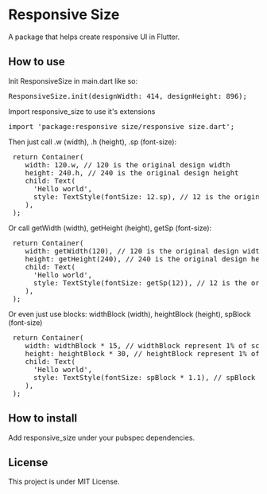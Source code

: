 # Responsive Size

A package that helps create responsive UI in Flutter.

## How to use

Init ResponsiveSize in main.dart like so:

<pre>
ResponsiveSize.init(designWidth: 414, designHeight: 896);
</pre>

Import responsive_size to use it's extensions

<pre>
import 'package:responsive_size/responsive_size.dart';
</pre>

Then just call .w (width), .h (height), .sp (font-size):

<pre>
 return Container(
    width: 120.w, // 120 is the original design width
    height: 240.h, // 240 is the original design height
    child: Text(
      'Hello world', 
      style: TextStyle(fontSize: 12.sp), // 12 is the original design fontSize
    ), 
 );
</pre>

Or call getWidth (width), getHeight (height), getSp (font-size):

<pre>
 return Container(
    width: getWidth(120), // 120 is the original design width
    height: getHeight(240), // 240 is the original design height
    child: Text(
      'Hello world', 
      style: TextStyle(fontSize: getSp(12)), // 12 is the original design fontSize
    ), 
 );
</pre>

Or even just use blocks: widthBlock (width), heightBlock (height), spBlock (font-size)

<pre>
 return Container(
    width: widthBlock * 15, // widthBlock represent 1% of screenWidth
    height: heightBlock * 30, // heightBlock represent 1% of screenHeight
    child: Text(
      'Hello world', 
      style: TextStyle(fontSize: spBlock * 1.1), // spBlock represent 100% of defaultFontSize
    ), 
 );
</pre>

## How to install

Add responsive_size under your pubspec dependencies.

## License

This project is under MIT License.

